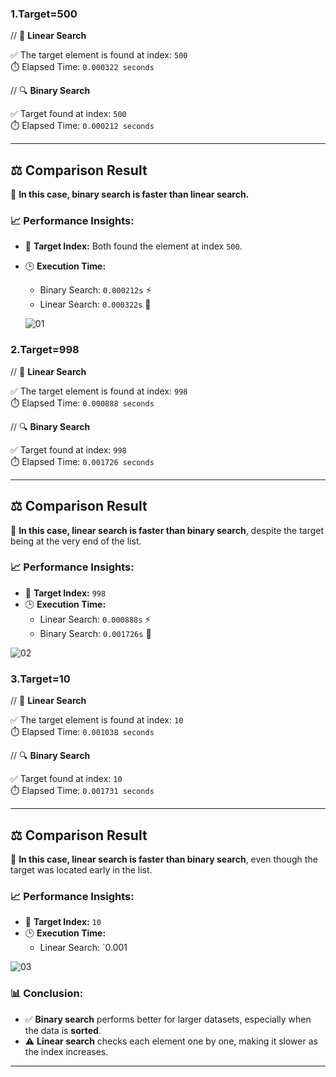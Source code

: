 ### 1.Target=500

// 🔎 **Linear Search**

✅ The target element is found at index: `500`  
⏱️ Elapsed Time: `0.000322 seconds`

// 🔍 **Binary Search**

✅ Target found at index: `500`  
⏱️ Elapsed Time: `0.000212 seconds`

---

## ⚖️ **Comparison Result**

📌 **In this case, binary search is faster than linear search.**

### 📈 Performance Insights:

- 🔢 **Target Index:** Both found the element at index `500`.
- 🕒 **Execution Time:**
  - Binary Search: `0.000212s` ⚡
  - Linear Search: `0.000322s` 🐢
 
  ![01](https://github.com/user-attachments/assets/16a83d97-f89e-4890-b32a-749fb157f803)

  

### 2.Target=998

// 🔎 **Linear Search**

✅ The target element is found at index: `998`  
⏱️ Elapsed Time: `0.000888 seconds`

// 🔍 **Binary Search**

✅ Target found at index: `998`  
⏱️ Elapsed Time: `0.001726 seconds`

---

## ⚖️ **Comparison Result**

📌 **In this case, linear search is faster than binary search**, despite the target being at the very end of the list.

### 📈 Performance Insights:

- 🏁 **Target Index:** `998`
- 🕒 **Execution Time:**
  - Linear Search: `0.000888s` ⚡
  - Binary Search: `0.001726s` 🐢

![02](https://github.com/user-attachments/assets/9edebff3-4f44-4a1e-ae18-cf687664ae5a)

### 3.Target=10

// 🔎 **Linear Search**

✅ The target element is found at index: `10`  
⏱️ Elapsed Time: `0.001038 seconds`

// 🔍 **Binary Search**

✅ Target found at index: `10`  
⏱️ Elapsed Time: `0.001731 seconds`

---

## ⚖️ **Comparison Result**

📌 **In this case, linear search is faster than binary search**, even though the target was located early in the list.

### 📈 Performance Insights:

- 🔢 **Target Index:** `10`
- 🕒 **Execution Time:**
  - Linear Search: `0.001
 
    
![03](https://github.com/user-attachments/assets/960d37d0-d814-46b0-93ac-a472e2960cf2)



### 📊 Conclusion:

- ✅ **Binary search** performs better for larger datasets, especially when the data is **sorted**.
- ⚠️ **Linear search** checks each element one by one, making it slower as the index increases.

---


